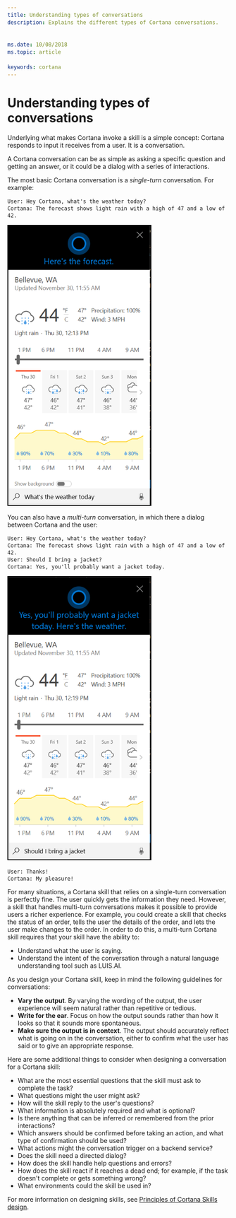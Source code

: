 ```yaml
---
title: Understanding types of conversations
description: Explains the different types of Cortana conversations.


ms.date: 10/08/2018
ms.topic: article

keywords: cortana
--- 
```


# Understanding types of conversations
 
Underlying what makes Cortana invoke a skill is a simple concept: Cortana responds to input it receives from a user. It is a conversation. 

A Cortana conversation can be as simple as asking a specific question and getting an answer, or it could be a dialog with a series of interactions.

The most basic Cortana conversation is a *single-turn* conversation. For example:

    User: Hey Cortana, what's the weather today?
    Cortana: The forecast shows light rain with a high of 47 and a low of 42.

![Forecast](./media/images/mva31_forecast.png)

You can also have a *multi-turn* conversation, in which there a dialog between Cortana and the user:

    User: Hey Cortana, what's the weather today?
    Cortana: The forecast shows light rain with a high of 47 and a low of 42.
    User: Should I bring a jacket?
    Cortana: Yes, you'll probably want a jacket today.

![Forecast](./media/images/mva31_jacket.png)

    User: Thanks!
    Cortana: My pleasure!

For many situations, a Cortana skill that relies on a single-turn conversation is perfectly fine. The user quickly gets the information they need. However, a skill that handles multi-turn conversations makes it possible to provide users a richer experience. For example, you could create a skill that checks the status of an order, tells the user the details of the order, and lets the user make changes to the order. In order to do this, a multi-turn Cortana skill requires that your skill have the ability to:

* Understand what the user is saying.
* Understand the intent of the conversation through a natural language understanding tool such as LUIS.AI.

As you design your Cortana skill, keep in mind the following guidelines for conversations:

* **Vary the output**. By varying the wording of the output, the user experience will seem natural rather than repetitive or tedious.
* **Write for the ear**. Focus on how the output sounds rather than how it looks so that it sounds more spontaneous.
* **Make sure the output is in context**. The output should accurately reflect what is going on in the conversation, either to confirm what the user has said or to give an appropriate response.

Here are some additional things to consider when designing a conversation for a Cortana skill:

* What are the most essential questions that the skill must ask to complete the task? 
* What questions might the user might ask? 
* How will the skill reply to the user's questions? 
* What information is absolutely required and what is optional? 
* Is there anything that can be inferred or remembered from the prior interactions?
* Which answers should be confirmed before taking an action, and what type of confirmation should be used?
* What actions might the conversation trigger on a backend service?
* Does the skill need a directed dialog?
* How does the skill handle help questions and errors?
* How does the skill react if it reaches a dead end; for example, if the task doesn't complete or gets something wrong?
* What environments could the skill be used in?

For more information on designing skills, see [Principles of Cortana Skills design](./design-principles.md).

